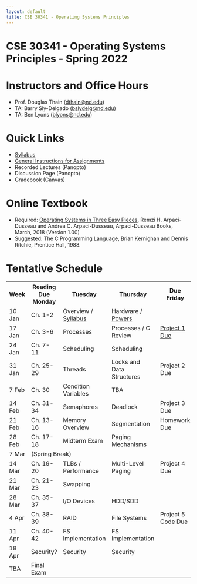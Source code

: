 ```yaml
---
layout: default
title: CSE 30341 - Operating Systems Principles
---
```


# CSE 30341 - Operating Systems Principles - Spring 2022

# Instructors and Office Hours

- Prof. Douglas Thain (dthain@nd.edu)
- TA: Barry Sly-Delgado (bslydelg@nd.edu)
- TA: Ben Lyons (blyons@nd.edu)

# Quick Links

- [Syllabus](syllabus.md)
- [General Instructions for Assignments](general.md)
- Recorded Lectures (Panopto)
- Discussion Page (Panopto)
- Gradebook (Canvas)

# Online Textbook

- Required: [Operating Systems in Three Easy Pieces](https://pages.cs.wisc.edu/~remzi/OSTEP), Remzi H. Arpaci-Dusseau and Andrea C. Arpaci-Dusseau, Arpaci-Dusseau Books, March, 2018 (Version 1.00)
- Suggested: The C Programming Language, Brian Kernighan and Dennis Ritchie, Prentice Hall, 1988.

# Tentative Schedule

<table>
<tr> <th> Week <th> Reading Due Monday <th> Tuesday <th> Thursday <th> Due Friday </tr>
<tr> <td> 10 Jan	<td> Ch. 1-2	<td> Overview / <a href=syllabus.md>Syllabus</a> <td>	Hardware / <a href=powers.md>Powers</a> <td> </tr>
<tr> <td> 17 Jan	<td> Ch. 3-6	<td> Processes	<td> Processes / C Review	<td> <a href=project1>Project 1 Due</a> </tr>
<tr> <td> 24 Jan	<td> Ch. 7-11	<td> Scheduling	<td> Scheduling	<td> </tr>
<tr> <td> 31 Jan	<td> Ch. 25-29	<td> Threads	<td> Locks and Data Structures <td> Project 2 Due </tr>
<tr> <td> 7 Feb	<td> Ch. 30	   <td> Condition Variables <td> TBA <td> </tr>
<tr> <td> 14 Feb	<td> Ch. 31-34	<td> Semaphores	<td> Deadlock	<td> Project 3 Due </tr>
<tr> <td> 21 Feb	<td> Ch. 13-16	<td> Memory Overview	<td> Segmentation	<td> Homework Due </tr>
<tr> <td> 28 Feb	<td> Ch. 17-18	<td> Midterm Exam	<td> Paging Mechanisms <td> </tr>
<tr> <td> 7 Mar  <td colspan=4> (Spring Break) </tr>
<tr> <td> 14 Mar	<td> Ch. 19-20	<td> TLBs / Performance	<td> Multi-Level Paging	<td> Project 4 Due </tr>
<tr> <td> 21 Mar	<td> Ch. 21-23	<td> Swapping	<td> <td> </tr>
<tr> <td> 28 Mar	<td> Ch. 35-37	<td> I/O Devices <td> HDD/SDD	<td> </tr>
<tr> <td> 4 Apr  <td> Ch. 38-39	<td> RAID	<td> File Systems	<td> Project 5 Code Due </tr>
<tr> <td> 11 Apr <td> Ch. 40-42	<td> FS Implementation	<td> FS Implementation <td> </tr>
<tr> <td> 18 Apr	<td> Security?  <td> Security <td> Security <td> </tr>
<tr> <td> TBA <td> Final Exam </tr>
</table>



